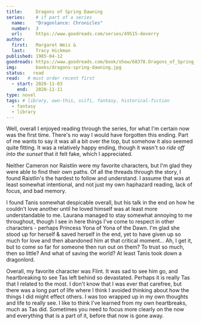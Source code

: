 ```yaml
---
title:     Dragons of Spring Dawning
series:    # if part of a series
  name:    "Dragonlance: Chronicles"
  number:  3
  url:     https://www.goodreads.com/series/49515-deverry
author: 
  first:   Margaret Weis &
  last:    Tracy Hickman
published: 1985-04-12 
goodreads: https://www.goodreads.com/book/show/68378.Dragons_of_Spring_Dawning
img:       books/dragons-spring-dawning.jpg
status:   read
read:   # must order recent first
  - start: 2020-11-03 
    end:   2020-11-11
type: novel
tags: # library, own-this, scifi, fantasy, historical-fiction
  - fantasy
  - library
---
```


Well, overall I enjoyed reading through the series, for what I'm certain now was the first time. There's no way I would have forgotten this ending. Part of me wants to say it was all a bit over the top, but somehow it also seemed quite fitting. It was a relatively happy ending, though it wasn't so *ride off into the sunset* that it felt fake, which I appreciated. 

Neither Cameron nor Raistlin were my favorite characters, but I'm glad they were able to find their own paths. Of all the threads through the story, I found Raistlin's the hardest to follow and understand. I assume that was at least somewhat intentional, and not just my own haphazard reading, lack of focus, and bad memory. 

I found Tanis somewhat despicable overall, but his talk in the end on how he couldn't love another until he loved himself was at least more understandable to me. Laurana managed to stay somewhat annoying to me throughout, though I see in here things I've come to respect in other characters - perhaps Princess Yona of Yona of the Dawn. I'm glad she stood up for herself & saved herself in the end, yet to have given up so much for love and then abandoned him at that critical moment... Ah, I get it, but to come so far for someone then run out on them? To trust so much, then so little? And what of saving the world? At least Tanis took down a dragonlord.

Overall, my favorite character was Flint. It was sad to see him go, and heartbreaking to see Tas left behind so devastated. Perhaps it is really Tas that I related to the most. I don't know that I was ever that carefree, but there was a long part of life where I think I avoided thinking about how the things I did might effect others. I was too wrapped up in my own thoughts and life to really see. I like to think I've learned from my own heartbreaks, much as Tas did. Sometimes you need to focus more clearly on the now and everything that is a part of it, before that now is gone away.
